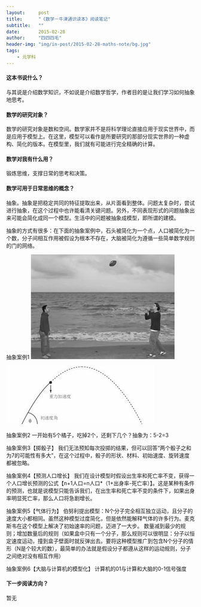 ```yaml
---
layout:     post
title:      "《数学－牛津通识读本》阅读笔记"
subtitle:   ""
date:       2015-02-28
author:     "四四四毛"
header-img: "img/in-post/2015-02-28-maths-note/bg.jpg"
tags:
    - 元学科
---
```




#### 这本书说什么？
与其说是介绍数学知识，不如说是介绍数学哲学，作者目的是让我们学习如何抽象地思考。

#### 数学的研究对象？
数学的研究对象是数和空间。数学家并不是将科学理论直接应用于现实世界中，而是应用于模型上。在这里，模型可以看作是所要研究的那部分现实世界的一种虚构、简化的版本。在模型里，我们就有可能进行完全精确的计算。

#### 数学对我有什么用？
锻炼思维，支撑日常的思考和决策。

#### 数学可用于日常思维的概念？
抽象。抽象是把稳定共同的特征提取出来，从片面看到整体。问题太复杂时，尝试进行抽象，在这个过程中也许能看清关键问题。另外，不同表现形式的问题抽象出来可能会简化成同一个模型。生活中的问题被抽象成模型，即所谓的建模。

抽象的方式有很多：在下面的抽象案例中，石头被简化为一个点，人口被简化为一个数，分子间相互作用被假设为根本不存在，大脑被简化为遵循一些简单数学规则的门的网络。

抽象案例1
![1.png](/img/in-post/2015-02-28-maths-note/1.png)

![2.png](/img/in-post/2015-02-28-maths-note/2.png)


抽象案例2
一开始有5个橘子，吃掉2个，还剩下几个？抽象为：5-2=3

抽象案例3【掷骰子】
我们无法预知每次投掷的结果，但可以回答“两个骰子之和为7的可能性有多大”，在这个过程中，骰子的形状、材料、初始速度、旋转速度都被忽略。

抽象案例4【预测人口增长】
我们在设计模型时假设出生率和死亡率不变，获得一个人口增长预测的公式【n+1人口=n人口*（1+出身率-死亡率）】。这是某种有条件的预测，也就是说模型只能告诉我们，在出生率和死亡率不变的条件下，如果出身率明显死亡率，那么人口将急剧增长。

抽象案例5【气体行为】
伯努利提出模型：N个分子完全相互独立运动，且分子的速度大小都相同。虽然这种模型过度简化，但是依然能解释气体的许多行为。麦克斯韦在这个模型上解决了初始速率的问题，迈进了一大步。
数量减到最少的规则；增加数量后的规则（如果盒中只有一个分子，那么规则可以很明显：分子以恒定速度运动，撞到盒子壁面时就反弹出去。要将这种模型推广到包含N个分子的情形（N是个较大的数），最简单的办法就是假设分子都遵从这样的运动规则，分子之间绝对没有相互作用）

抽象案例6【大脑与计算机的模型化】
计算机的01与计算和大脑的0-1信号强度

#### 下一步阅读方向？
暂无




